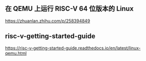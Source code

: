 ## 在 QEMU 上运行 RISC-V 64 位版本的 Linux
https://zhuanlan.zhihu.com/p/258394849

## risc-v-getting-started-guide
https://risc-v-getting-started-guide.readthedocs.io/en/latest/linux-qemu.html


